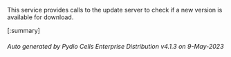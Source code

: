 






This service provides calls to the update server to check if a new version is available for download.

[:summary]

###### Auto generated by Pydio Cells Enterprise Distribution v4.1.3 on 9-May-2023
